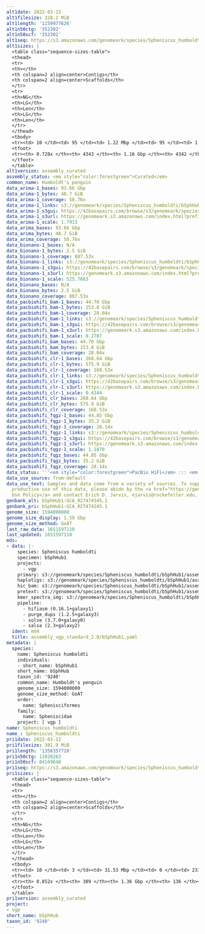 ```yaml
---
alt1date: 2022-03-22
alt1filesize: 328.2 MiB
alt1length: '1159977626'
alt1n50ctg: '352302'
alt1n50scf: '352302'
alt1seq: https://s3.amazonaws.com/genomeark/species/Spheniscus_humboldti/bSphHub1/assembly_curated/bSphHub1.alt.cur.20220322.fasta.gz
alt1sizes: |
  <table class="sequence-sizes-table">
  <thead>
  <tr>
  <th></th>
  <th colspan=2 align=center>Contigs</th>
  <th colspan=2 align=center>Scaffolds</th>
  </tr>
  <tr>
  <th>NG</th>
  <th>LG</th>
  <th>Len</th>
  <th>LG</th>
  <th>Len</th>
  </tr>
  </thead>
  <tbody>
  <tr><td> 10 </td><td> 95 </td><td> 1.22 Mbp </td><td> 95 </td><td> 1.22 Mbp </td></tr><tr><td> 20 </td><td> 252 </td><td> 0.86 Mbp </td><td> 252 </td><td> 0.86 Mbp </td></tr><tr><td> 30 </td><td> 467 </td><td> 0.64 Mbp </td><td> 467 </td><td> 0.64 Mbp </td></tr><tr><td> 40 </td><td> 755 </td><td> 478.12 Kbp </td><td> 755 </td><td> 478.12 Kbp </td></tr><tr style="background-color:#cccccc;"><td> 50 </td><td> 1144 </td><td> 352.30 Kbp </td><td> 1144 </td><td> 352.30 Kbp </td></tr><tr><td> 60 </td><td> 1718 </td><td> 212.60 Kbp </td><td> 1718 </td><td> 212.60 Kbp </td></tr><tr><td> 70 </td><td> 3023 </td><td> 53.99 Kbp </td><td> 3023 </td><td> 53.99 Kbp </td></tr><tr><td> 80 </td><td> 0 </td><td>  </td><td> 0 </td><td>  </td></tr><tr><td> 90 </td><td> 0 </td><td>  </td><td> 0 </td><td>  </td></tr><tr><td> 100 </td><td> 0 </td><td>  </td><td> 0 </td><td>  </td></tr></tbody>
  <tfoot>
  <tr><th> 0.728x </th><th> 4343 </th><th> 1.16 Gbp </th><th> 4342 </th><th> 1.16 Gbp </th></tr>
  </tfoot>
  </table>
alt1version: assembly_curated
assembly_status: <em style="color:forestgreen">Curated</em>
common_name: Humboldt's penguin
data_arima-1_bases: 93.66 Gbp
data_arima-1_bytes: 48.7 GiB
data_arima-1_coverage: 58.76x
data_arima-1_links: s3://genomeark/species/Spheniscus_humboldti/bSphHub1/genomic_data/arima/<br>
data_arima-1_s3gui: https://42basepairs.com/browse/s3/genomeark/species/Spheniscus_humboldti/bSphHub1/genomic_data/arima/
data_arima-1_s3url: https://genomeark.s3.amazonaws.com/index.html?prefix=species/Spheniscus_humboldti/bSphHub1/genomic_data/arima/
data_arima-1_scale: 1.7913
data_arima_bases: 93.66 Gbp
data_arima_bytes: 48.7 GiB
data_arima_coverage: 58.76x
data_bionano-1_bases: N/A
data_bionano-1_bytes: 2.5 GiB
data_bionano-1_coverage: 887.53x
data_bionano-1_links: s3://genomeark/species/Spheniscus_humboldti/bSphHub1/genomic_data/bionano/<br>
data_bionano-1_s3gui: https://42basepairs.com/browse/s3/genomeark/species/Spheniscus_humboldti/bSphHub1/genomic_data/bionano/
data_bionano-1_s3url: https://genomeark.s3.amazonaws.com/index.html?prefix=species/Spheniscus_humboldti/bSphHub1/genomic_data/bionano/
data_bionano-1_scale: 525.7683
data_bionano_bases: N/A
data_bionano_bytes: 2.5 GiB
data_bionano_coverage: 887.53x
data_pacbiohifi_bam-1_bases: 44.70 Gbp
data_pacbiohifi_bam-1_bytes: 153.8 GiB
data_pacbiohifi_bam-1_coverage: 28.04x
data_pacbiohifi_bam-1_links: s3://genomeark/species/Spheniscus_humboldti/bSphHub1/genomic_data/pacbio_hifi/<br>
data_pacbiohifi_bam-1_s3gui: https://42basepairs.com/browse/s3/genomeark/species/Spheniscus_humboldti/bSphHub1/genomic_data/pacbio_hifi/
data_pacbiohifi_bam-1_s3url: https://genomeark.s3.amazonaws.com/index.html?prefix=species/Spheniscus_humboldti/bSphHub1/genomic_data/pacbio_hifi/
data_pacbiohifi_bam-1_scale: 0.2707
data_pacbiohifi_bam_bases: 44.70 Gbp
data_pacbiohifi_bam_bytes: 153.8 GiB
data_pacbiohifi_bam_coverage: 28.04x
data_pacbiohifi_clr-1_bases: 268.64 Gbp
data_pacbiohifi_clr-1_bytes: 575.9 GiB
data_pacbiohifi_clr-1_coverage: 168.53x
data_pacbiohifi_clr-1_links: s3://genomeark/species/Spheniscus_humboldti/bSphHub1/genomic_data/pacbio_hifi/<br>
data_pacbiohifi_clr-1_s3gui: https://42basepairs.com/browse/s3/genomeark/species/Spheniscus_humboldti/bSphHub1/genomic_data/pacbio_hifi/
data_pacbiohifi_clr-1_s3url: https://genomeark.s3.amazonaws.com/index.html?prefix=species/Spheniscus_humboldti/bSphHub1/genomic_data/pacbio_hifi/
data_pacbiohifi_clr-1_scale: 0.4344
data_pacbiohifi_clr_bases: 268.64 Gbp
data_pacbiohifi_clr_bytes: 575.9 GiB
data_pacbiohifi_clr_coverage: 168.53x
data_pacbiohifi_fqgz-1_bases: 44.85 Gbp
data_pacbiohifi_fqgz-1_bytes: 35.2 GiB
data_pacbiohifi_fqgz-1_coverage: 28.14x
data_pacbiohifi_fqgz-1_links: s3://genomeark/species/Spheniscus_humboldti/bSphHub1/genomic_data/pacbio_hifi/<br>
data_pacbiohifi_fqgz-1_s3gui: https://42basepairs.com/browse/s3/genomeark/species/Spheniscus_humboldti/bSphHub1/genomic_data/pacbio_hifi/
data_pacbiohifi_fqgz-1_s3url: https://genomeark.s3.amazonaws.com/index.html?prefix=species/Spheniscus_humboldti/bSphHub1/genomic_data/pacbio_hifi/
data_pacbiohifi_fqgz-1_scale: 1.1870
data_pacbiohifi_fqgz_bases: 44.85 Gbp
data_pacbiohifi_fqgz_bytes: 35.2 GiB
data_pacbiohifi_fqgz_coverage: 28.14x
data_status: '''<em style="color:forestgreen">PacBio HiFi</em> ::: <em style="color:forestgreen">Arima</em>'''
data_use_source: from-default
data_use_text: Samples and data come from a variety of sources. To support fair and
  productive use of this data, please abide by the <a href="https://genome10k.soe.ucsc.edu/data-use-policies/">Data
  Use Policy</a> and contact Erich D. Jarvis, ejarvis@rockefeller.edu, with any questions.
genbank_alt: bSphHub1:GCA_027474345.1
genbank_pri: bSphHub1:GCA_027474245.1
genome_size: 1594000000
genome_size_display: 1.59 Gbp
genome_size_method: GoAT
last_raw_data: 1651597110
last_updated: 1651597110
mds:
- data: |-
    species: Spheniscus humboldti
    specimen: bSphHub1
    projects:
      - vgp
    primary: s3://genomeark/species/Spheniscus_humboldti/bSphHub1/assembly_vgp_standard_2.0/bSphHub1.pri.asm.20220209.fasta.gz
    haplotigs: s3://genomeark/species/Spheniscus_humboldti/bSphHub1/assembly_vgp_standard_2.0/bSphHub1.alt.asm.20220209.fasta.gz
    hic_bam: s3://genomeark/species/Spheniscus_humboldti/bSphHub1/assembly_vgp_standard_2.0/evaluation/pretext/s2/bSphHub1_s2.bam
    pretext: s3://genomeark/species/Spheniscus_humboldti/bSphHub1/assembly_vgp_standard_2.0/evaluation/pretext/s2/bSphHub1_heatmap.pretext
    kmer_spectra_img: s3://genomeark/species/Spheniscus_humboldti/bSphHub1/assembly_vgp_standard_2.0/evaluation/merqury/p/bSphHub1_png/
    pipeline:
      - hifiasm (0.16.1+galaxy1)
      - purge_dups (1.2.5+galaxy3)
      - solve (3.7.0+galaxy0)
      - salsa (2.3+galaxy2)
  ident: md4
  title: assembly_vgp_standard_2.0/bSphHub1.yaml
metadata: |
  species:
    name: Spheniscus humboldti
    individuals:
    - short_name: bSphHub1
    short_name: bSphHub
    taxon_id: '9240'
    common_name: Humboldt's penguin
    genome_size: 1594000000
    genome_size_method: GoAT
    order:
      name: Sphenisciformes
    family:
      name: Spheniscidae
    project: [ vgp ]
name: Spheniscus humboldti
name_: Spheniscus_humboldti
pri1date: 2022-03-22
pri1filesize: 381.9 MiB
pri1length: '1358357718'
pri1n50ctg: 11028263
pri1n50scf: 84169648
pri1seq: https://s3.amazonaws.com/genomeark/species/Spheniscus_humboldti/bSphHub1/assembly_curated/bSphHub1.pri.cur.20220322.fasta.gz
pri1sizes: |
  <table class="sequence-sizes-table">
  <thead>
  <tr>
  <th></th>
  <th colspan=2 align=center>Contigs</th>
  <th colspan=2 align=center>Scaffolds</th>
  </tr>
  <tr>
  <th>NG</th>
  <th>LG</th>
  <th>Len</th>
  <th>LG</th>
  <th>Len</th>
  </tr>
  </thead>
  <tbody>
  <tr><td> 10 </td><td> 3 </td><td> 31.53 Mbp </td><td> 0 </td><td> 231.54 Mbp </td></tr><tr><td> 20 </td><td> 9 </td><td> 21.91 Mbp </td><td> 1 </td><td> 180.14 Mbp </td></tr><tr><td> 30 </td><td> 17 </td><td> 19.15 Mbp </td><td> 2 </td><td> 136.02 Mbp </td></tr><tr><td> 40 </td><td> 26 </td><td> 15.34 Mbp </td><td> 3 </td><td> 92.12 Mbp </td></tr><tr style="background-color:#cccccc;"><td> 50 </td><td> 39 </td><td style="background-color:#88ff88;"> 11.03 Mbp </td><td> 5 </td><td style="background-color:#88ff88;"> 84.17 Mbp </td></tr><tr><td> 60 </td><td> 56 </td><td> 8.10 Mbp </td><td> 7 </td><td> 76.04 Mbp </td></tr><tr><td> 70 </td><td> 84 </td><td> 4.67 Mbp </td><td> 12 </td><td> 25.83 Mbp </td></tr><tr><td> 80 </td><td> 141 </td><td> 1.43 Mbp </td><td> 22 </td><td> 9.20 Mbp </td></tr><tr><td> 90 </td><td> 0 </td><td>  </td><td> 0 </td><td>  </td></tr><tr><td> 100 </td><td> 0 </td><td>  </td><td> 0 </td><td>  </td></tr></tbody>
  <tfoot>
  <tr><th> 0.852x </th><th> 389 </th><th> 1.36 Gbp </th><th> 136 </th><th> 1.36 Gbp </th></tr>
  </tfoot>
  </table>
pri1version: assembly_curated
project:
- vgp
short_name: bSphHub
taxon_id: '9240'
---
```

